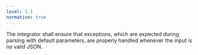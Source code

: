 ```yaml
---
level: 1.1
normative: true
---
```


The integrator shall ensure that exceptions, which are expected during parsing with default parameters, are properly handled whenever the input is no valid JSON.